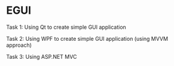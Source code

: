 # EGUI
Task 1: Using Qt to create simple GUI application

Task 2: Using WPF to create simple GUI application (using MVVM approach)

Task 3: Using ASP.NET MVC
